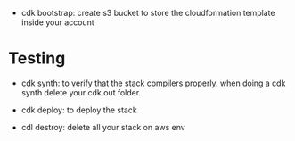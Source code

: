 

- cdk bootstrap: create s3 bucket to store the cloudformation template inside your account

# Testing

- cdk synth: to verify that the stack compilers properly. when doing a cdk synth delete your cdk.out folder.

- cdk deploy: to deploy the stack

- cdl destroy: delete all your stack on aws env
